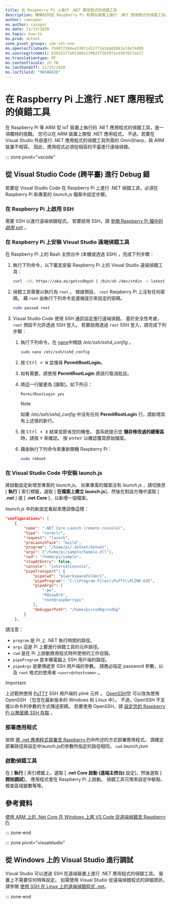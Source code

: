 ```yaml
---
title: 在 Raspberry Pi 上進行 .NET 應用程式的偵錯工具
description: 瞭解如何在 Raspberry Pi 和類似裝置上進行 .NET 應用程式的偵錯工具。
author: camsoper
ms.author: casoper
ms.date: 11/13/2020
ms.topic: how-to
ms.prod: dotnet
zone_pivot_groups: ide-set-one
ms.openlocfilehash: 7b9872304ee53071452772e3da02081a7def4d80
ms.sourcegitcommit: b201d177e01480a139622f3bf8facd367657a472
ms.translationtype: MT
ms.contentlocale: zh-TW
ms.lasthandoff: 11/15/2020
ms.locfileid: "96586626"
---
```

# <a name="debug-net-apps-on-raspberry-pi"></a>在 Raspberry Pi 上進行 .NET 應用程式的偵錯工具

在 Raspberry Pi 等 ARM 型 IoT 裝置上執行的 .NET 應用程式的偵錯工具，是一項獨特的挑戰。 您可以在 ARM 裝置上開發 .NET 應用程式。 不過，若要在 Visual Studio 外部進行 .NET 應用程式的偵錯工具所需的 OmniSharp，與 ARM 裝置不相容。 因此，應用程式必須從相容的平臺進行遠端偵錯。

::: zone pivot="vscode"

## <a name="debug-from-visual-studio-code-cross-platform"></a>從 Visual Studio Code (跨平臺) 進行 Debug 錯

若要從 Visual Studio Code 在 Raspberry Pi 上進行 .NET 偵錯工具，必須在 Raspberry Pi 和專案的 *launch.js* 檔案中設定步驟。

### <a name="enable-ssh-on-the-raspberry-pi"></a>在 Raspberry Pi 上啟用 SSH

需要 SSH 以進行遠端偵錯程式。 若要啟用 SSH，請 [參閱 Raspberry Pi 檔中的 *啟用 ssh*](https://www.raspberrypi.org/documentation/remote-access/ssh/) <span class="docon docon-navigate-external x-hidden-focus"></span> 。

### <a name="install-the-visual-studio-remote-debugger-on-the-raspberry-pi"></a>在 Raspberry Pi 上安裝 Visual Studio 遠端偵錯工具

在 Raspberry Pi 上的 Bash 主控台中 (本機或透過 SSH) ，完成下列步驟：

1. 執行下列命令，以下載並安裝 Raspberry Pi 上的 Visual Studio 遠端偵錯工具：

    ```bash
    curl -sSL https://aka.ms/getvsdbgsh | /bin/sh /dev/stdin -v latest -l ~/vsdbg
    ```

1. 偵錯工具需要以執行為 `root` 。 根據預設， `root` Raspberry Pi 上沒有任何密碼。 藉 `root` 由執行下列命令並遵循提示來設定的密碼。

    ```bash
    sudo passwd root
    ```

1. Visual Studio Code 使用 SSH 通訊協定進行遠端偵錯。 基於安全性考慮， `root` 預設不允許透過 SSH 登入。 若要啟用透過 `root` SSH 登入，請完成下列步驟：

    1. 執行下列命令，在 [nano](https://www.nano-editor.org/docs.php)中開啟 */etc/ssh/sshd_config* <span class="docon docon-navigate-external x-hidden-focus"></span> 。

        ```bash
        sudo nano /etc/ssh/sshd_config
        ```

    1. 按 <kbd>Ctrl + W</kbd> 並搜尋 **PermitRootLogin**。
    1. 如有需要，請使用 **PermitRootLogin** 將該行取消批註。
    1. 將這一行變更為 [讀取]，如下所示：

        ```console
        PermitRootLogin yes
        ```

        > [!NOTE]
        > 如果 */etc/ssh/sshd_config* 中沒有任何 **PermitRootLogin** 行，請新增具有上述值的新行。

    1. 按 <kbd>Ctrl + X</kbd> 結束並節省您的機會。 當系統提示您 **儲存修改過的緩衝區** 時，請按 <kbd>Y</kbd> 來確認。 按 <kbd>enter</kbd> 以確認覆寫原始檔案。
    1. 藉由執行下列命令來重新開機 Raspberry Pi：

        ```bash
        sudo reboot
        ```

### <a name="setup-launchjson-in-visual-studio-code"></a>在 Visual Studio Code 中安裝 launch.js

將啟動設定新增至專案的 *launch.js*。 如果專案的檔案沒有 *launch.js* ，請切換至 [ **執行** ] 索引標籤，選取 [ **在檔案上建立 launch.js**]，然後在對話方塊中選取 [ **.net** ] 或 [ **.net Core** ]，以新增一個檔案。

*launch.js* 中的新設定看起來應該像這樣：

```json
"configurations": [
    {
        "name": ".NET Core Launch (remote console)",
        "type": "coreclr",
        "request": "launch",
        "preLaunchTask": "build",
        "program": "/home/pi/.dotnet/dotnet",
        "args": ["/home/pi/sample/Sample.dll"],
        "cwd": "/home/pi/sample",
        "stopAtEntry": false,
        "console": "internalConsole",
        "pipeTransport": {
            "pipeCwd": "${workspaceFolder}",
            "pipeProgram": "C:\\Program Files\\PuTTY\\PLINK.EXE",
            "pipeArgs": [
                "-pw",
                "P@ssw0rd",
                "root@raspberrypi"
            ],
            "debuggerPath": "/home/pi/vsdbg/vsdbg"
        }
    },
```

請注意：

- `program` 是 Pi 上 .NET 執行時間的路徑。
- `args` 這是 Pi 上要進行偵錯工具的元件路徑。
- `cwd` 是在 Pi 上啟動應用程式時所使用的工作目錄。
- `pipeProgram` 是本機電腦上 SSH 用戶端的路徑。
- `pipeArgs` 是要傳遞至 SSH 用戶端的參數。 請務必指定 password 參數，以及 `root` 格式的使用者 `<user>@<hostname>` 。

> [!IMPORTANT]
> 上述範例使用 [PuTTY](https://www.ssh.com/ssh/putty/) SSH 用戶端的 *plink* 元件 <span class="docon docon-navigate-external x-hidden-focus"></span> 。 [OpenSSH](https://www.openssh.com/)您 <span class="docon docon-navigate-external x-hidden-focus"></span> 可以改為使用 OpenSSH （包含在最新版本的 Windows 和 Linux 中）。 不過，OpenSSH 不支援以命令列參數的方式傳送密碼。 若要使用 OpenSSH，請 [設定您的 Raspberry Pi 以無密碼 SSH 存取](https://www.raspberrypi.org/documentation/remote-access/ssh/passwordless.md) <span class="docon docon-navigate-external x-hidden-focus"></span> 。

### <a name="deploy-the-app"></a>部署應用程式

依照 [將 .net 應用程式部署至 Raspberry Pi](deployment.md)中所述的方式部署應用程式。 請確定部署路徑與設定中launch.js的參數所指定的路徑相同。 `cwd` *launch.json*

### <a name="launch-the-debugger"></a>啟動偵錯工具

在 [ **執行** ] 索引標籤上，選取 [ **.net Core 啟動 (遠端主控台)** 設定]，然後選取 [ **開始調試**]。 應用程式會在 Raspberry Pi 上啟動。 偵錯工具可用來設定中斷點、檢查區域變數等等。

## <a name="references"></a>參考資料

[使用 ARM 上的 .Net Core 在 Windows 上將 VS Code 從遠端偵錯至 Raspberry Pi](https://www.hanselman.com/blog/remote-debugging-with-vs-code-on-windows-to-a-raspberry-pi-using-net-core-on-arm)<span class="docon docon-navigate-external x-hidden-focus"></span>

::: zone-end

::: zone pivot="visualstudio"

## <a name="debug-from-visual-studio-on-windows"></a>從 Windows 上的 Visual Studio 進行調試

Visual Studio 可以透過 SSH 在遠端裝置上進行 .NET 應用程式的偵錯工具。 裝置上不需要任何特殊設定。 如需使用 Visual Studio 從遠端偵錯程式的詳細資訊，請參閱 [使用 SSH 在 Linux 上的遠端偵錯程式 .net](/visualstudio/debugger/remote-debugging-dotnet-core-linux-with-ssh?view=vs-2019)。

::: zone-end
